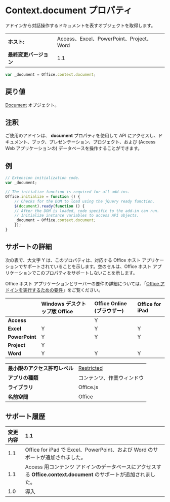 
# Context.document プロパティ
アドインから対話操作するドキュメントを表すオブジェクトを取得します。

|||
|:-----|:-----|
|**ホスト:**|Access、Excel、PowerPoint、Project、Word|
|**最終変更バージョン**|1.1|

```js
var _document = Office.context.document;
```


## 戻り値

[Document](../../reference/shared/document.md) オブジェクト。


## 注釈

ご使用のアドインは、 **document** プロパティを使用して API にアクセスし、ドキュメント、ブック、プレゼンテーション、プロジェクト、および (Access Web アプリケーションの) データベースを操作することができます。


## 例




```js
// Extension initialization code.
var _document;

// The initialize function is required for all add-ins.
Office.initialize = function () {
    // Checks for the DOM to load using the jQuery ready function.
    $(document).ready(function () {
    // After the DOM is loaded, code specific to the add-in can run.
    // Initialize instance variables to access API objects.
    _document = Office.context.document;
    });
}

```


## サポートの詳細


次の表で、大文字 Y は、このプロパティは、対応する Office ホスト アプリケーションでサポートされていることを示します。空のセルは、Office ホスト アプリケーションでこのプロパティをサポートしないことを示します。

Office ホスト アプリケーションとサーバーの要件の詳細については、「[Office アドインを実行するための要件](../../docs/overview/requirements-for-running-office-add-ins.md)」をご覧ください。


||**Windows デスクトップ版 Office**|**Office Online (ブラウザー)**|**Office for iPad**|
|:-----|:-----|:-----|:-----|
|**Access**||Y||
|**Excel**|Y|Y|Y|
|**PowerPoint**|Y|Y|Y|
|**Project**|Y|||
|**Word**|Y|Y|Y|

|||
|:-----|:-----|
|**最小限のアクセス許可レベル**|[Restricted](../../docs/develop/requesting-permissions-for-api-use-in-content-and-task-pane-add-ins.md)|
|**アプリの種類**|コンテンツ、作業ウィンドウ|
|**ライブラリ**|Office.js|
|**名前空間**|Office|

## サポート履歴




|**変更内容**|**1.1**|
|:-----|:-----|
|1.1|Office for iPad で Excel、PowerPoint、および Word のサポートが追加されました。|
|1.1|Access 用コンテンツ アドインのデータベースにアクセスする  **Office.context.document** のサポートが追加されました。|
|1.0|導入|
